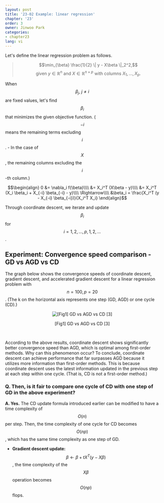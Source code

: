 ```yaml
---
layout: post
title: '23-02 Example: linear regression'
chapter: '23'
order: 3
owner: Jinwoo Park
categories:
- chapter23
lang: vi
---
```


Let's define the linear regression problem as follows.

> $$\min_{\beta} \frac{1}{2} \| y - X\beta \|_2^2,$$
> $$\text{given } y \in \mathbb{R}^n \text{ and } X \in \mathbb{R}^{n \times p} \text{ with columns } X_1, \dots, X_p.$$

When $$\beta_j,\: j \neq i$$ are fixed values, let's find $$\beta_i$$ that minimizes the given objective function.
($$-i$$ means the remaining terms excluding $$i$$. - In the case of $$X$$, the remaining columns excluding the $$i$$-th column.)

$$\begin{align}
0 &= \nabla_i f(\beta)\\\\
&= X_i^T (X\beta - y)\\\\
&= X_i^T (X_i \beta_i + X_{-i} \beta_{-i} - y)\\\\
\Rightarrow\\\\
&\beta_i = \frac{X_i^T (y - X_{-i} \beta_{-i})}{X_i^T X_i}
\end{align}$$

Through coordinate descent, we iterate and update $$\beta_i$$ for $$i=1,2,\dots,p,1,2,\dots$$.

## Experiment: Convergence speed comparison - GD vs AGD vs CD

The graph below shows the convergence speeds of coordinate descent, gradient descent, and accelerated gradient descent for a linear regression problem with $$n=100, p=20$$. (The k on the horizontal axis represents one step (GD, AGD) or one cycle (CD).)

<figure class="image" style="align: center;">
<p align="center">
  <img src="{{ site.baseurl }}/img/chapter_img/chapter23/gd_vs_agd_vs_cd.png" alt="[Fig1] GD vs AGD vs CD [3]">
  <figcaption style="text-align: center;">[Fig1] GD vs AGD vs CD [3]</figcaption>
</p>
</figure>
<br/>

According to the above results, coordinate descent shows significantly better convergence speed than AGD, which is optimal among first-order methods. Why can this phenomenon occur? To conclude, coordinate descent can achieve performance that far surpasses AGD because it utilizes more information than first-order methods. This is because coordinate descent uses the latest information updated in the previous step at each step within one cycle. (That is, CD is not a first-order method.)

### Q. Then, is it fair to compare one cycle of CD with one step of GD in the above experiment?

**A. Yes.** The CD update formula introduced earlier can be modified to have a time complexity of $$O(n)$$ per step. Then, the time complexity of one cycle for CD becomes $$O(np)$$, which has the same time complexity as one step of GD.

* **Gradient descent update:** $$\beta \leftarrow \beta + tX^T(y-X\beta)$$, the time complexity of the $$X\beta$$ operation becomes $$O(np)$$ flops.
